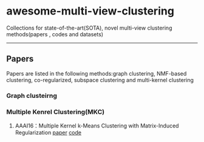 # awesome-multi-view-clustering
Collections for state-of-the-art(SOTA), novel multi-view clustering methods(papers , codes and datasets)

---

## Papers
Papers are listed in the following methods:graph clustering, NMF-based clustering, co-regularized, subspace clustering and multi-kernel clustering

### Graph clusteirng

### Multiple Kenrel Clustering(MKC)
1.  AAAI16：Multiple Kernel k-Means Clustering with Matrix-Induced Regularization [paper](https://www.aaai.org/ocs/index.php/AAAI/AAAI16/paper/viewPDFInterstitial/12115/11819) [code](https://github.com/wangsiwei2010/Multiple-Kernel-k-Means-Clustering-with-Matrix-Induced-Regularization)